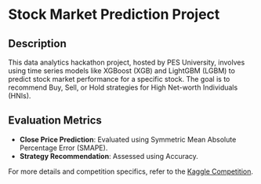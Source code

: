 # Stock Market Prediction Project

## Description
This data analytics hackathon project, hosted by PES University, involves using time series models like XGBoost (XGB) and LightGBM (LGBM) to predict stock market performance for a specific stock. The goal is to recommend Buy, Sell, or Hold strategies for High Net-worth Individuals (HNIs).

## Evaluation Metrics
- **Close Price Prediction**: Evaluated using Symmetric Mean Absolute Percentage Error (SMAPE).
- **Strategy Recommendation**: Assessed using Accuracy.

For more details and competition specifics, refer to the [Kaggle Competition](https://www.kaggle.com/competitions/ue21cs342aa2/overview).

